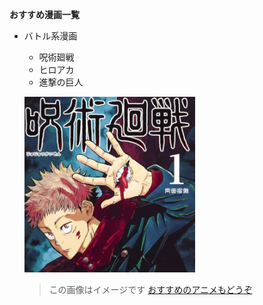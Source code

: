 **おすすめ漫画一覧**

- バトル系漫画
  - 呪術廻戦
  - ヒロアカ
  - 進撃の巨人

  ![呪術](./1.png) 
  >この画像はイメージです 
  [おすすめのアニメもどうぞ](./fuga.md)